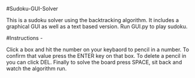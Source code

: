 #Sudoku-GUI-Solver

This is a sudoku solver using the backtracking algorithm. It includes a graphical GUI as well as a text based version.
Run GUI.py to play sudoku.

#Instructions -

Click a box and hit the number on your keybaord to pencil in a number. To confirm that value press the ENTER key on that box. To delete a pencil in you can click DEL. Finally to solve the board press SPACE, sit back and watch the algorithm run.
